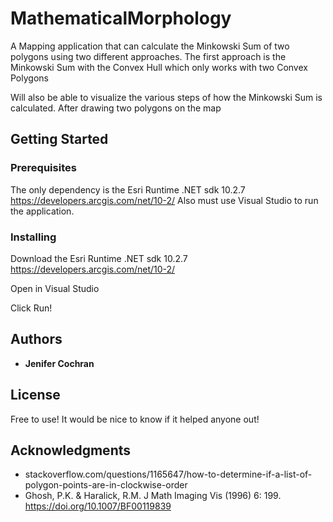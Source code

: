 # MathematicalMorphology

A Mapping application that can calculate the Minkowski Sum of two polygons using two different approaches.
The first approach is the Minkowski Sum with the Convex Hull which only works with two Convex Polygons 


Will also be able to visualize the various steps of how the Minkowski Sum is calculated.
After drawing two polygons on the map


## Getting Started



### Prerequisites

The only dependency is the Esri Runtime .NET sdk 10.2.7 https://developers.arcgis.com/net/10-2/
Also must use Visual Studio to run the application.


### Installing

Download the Esri Runtime .NET sdk 10.2.7 https://developers.arcgis.com/net/10-2/

Open in Visual Studio

Click Run!


## Authors

* **Jenifer Cochran**


## License

Free to use! It would be nice to know if it helped anyone out!

## Acknowledgments

* stackoverflow.com/questions/1165647/how-to-determine-if-a-list-of-polygon-points-are-in-clockwise-order
* Ghosh, P.K. & Haralick, R.M. J Math Imaging Vis (1996) 6: 199. https://doi.org/10.1007/BF00119839
